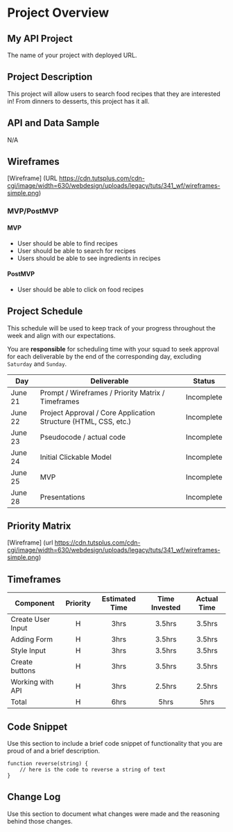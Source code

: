 # Project Overview

## My API Project

The name of your project with deployed URL.

## Project Description

This project will allow users to search food recipes that they are interested in! From dinners to desserts, this project has it all.

## API and Data Sample

N/A

## Wireframes

[Wireframe] (URL https://cdn.tutsplus.com/cdn-cgi/image/width=630/webdesign/uploads/legacy/tuts/341_wf/wireframes-simple.png)

### MVP/PostMVP



#### MVP 

- User should be able to find recipes
- User should be able to search for recipes
- Users should be able to see ingredients in recipes

#### PostMVP  
- User should be able to click on food recipes

## Project Schedule

This schedule will be used to keep track of your progress throughout the week and align with our expectations.  

You are **responsible** for scheduling time with your squad to seek approval for each deliverable by the end of the corresponding day, excluding `Saturday` and `Sunday`.

|  Day | Deliverable | Status
|---|---| ---|
|June 21| Prompt / Wireframes / Priority Matrix / Timeframes | Incomplete
|June 22| Project Approval / Core Application Structure (HTML, CSS, etc.) | Incomplete
|June 23| Pseudocode / actual code | Incomplete
|June 24| Initial Clickable Model  | Incomplete
|June 25| MVP | Incomplete
|June 28| Presentations | Incomplete

## Priority Matrix

[Wireframe] (url https://cdn.tutsplus.com/cdn-cgi/image/width=630/webdesign/uploads/legacy/tuts/341_wf/wireframes-simple.png)

## Timeframes

| Component | Priority | Estimated Time | Time Invested | Actual Time |
| --- | :---: |  :---: | :---: | :---: |
| Create User Input | H | 3hrs| 3.5hrs | 3.5hrs |
| Adding Form | H | 3hrs| 3.5hrs | 3.5hrs |
| Style Input | H | 3hrs| 3.5hrs | 3.5hrs |
| Create buttons | H | 3hrs| 3.5hrs | 3.5hrs |
| Working with API | H | 3hrs| 2.5hrs | 2.5hrs |
| Total | H | 6hrs| 5hrs | 5hrs |

## Code Snippet

Use this section to include a brief code snippet of functionality that you are proud of and a brief description.  

```
function reverse(string) {
	// here is the code to reverse a string of text
}
```

## Change Log
 Use this section to document what changes were made and the reasoning behind those changes.  
